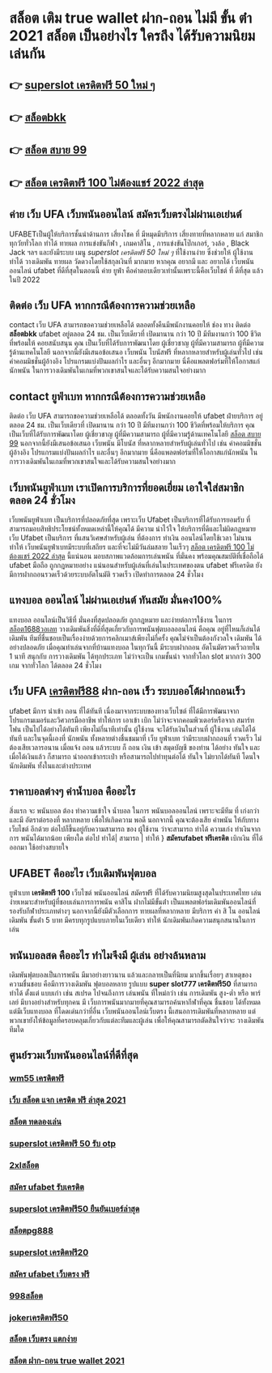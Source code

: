 # สล็อต เติม true wallet ฝาก-ถอน ไม่มี ขั้น ต่ํา 2021  สล็อต เป็นอย่างไร ใครถึง ได้รับความนิยม เล่นกัน

## 👉 [superslot เครดิตฟรี 50 ใหม่ ๆ](https://mabet.net/pg-slot-credit-free/)
## 👉 [สล็อตbkk](https://mabet.net/20-free-100/)
## 👉 [สล็อต สบาย 99](https://mabet.net/credit-free-new/)
## 👉 [สล็อต เครดิตฟรี 100 ไม่ต้องแชร์ 2022 ล่าสุด](https://member.mabet.net/?action=login)

## ค่าย เว็บ UFA เว็บพนันออนไลน์   สมัครเว็บตรงไม่ผ่านเอเย่นต์   

UFABETเป็นผู้ให้บริการชั้นนำด้านการ เสี่ยงโชค ที่ มีหมุดมีบริการ เสี่ยงทายที่หลากหลาย แก่ สมาชิก ทุกวัยทั่วโลก ทำได้   ทายผล การแข่งขันกีฬา , เกมคาสิโน , การแข่งขันโป๊กเกอร์,  วงล้อ ,  Black Jack ฯลฯ และยังมีระบบ เมนู *superslot เครดิตฟรี 50 ใหม่ ๆ* ที่ใช้งานง่าย ซึ่งช่วยให้ ผู้ใช้งาน ทำได้ วางเดิมพัน ทายผล วัดดวงโดยใช้สกุลเงินที่ มากมาย  หากคุณ  อยากมี และ  อยากได้   เว็บพนันออนไลน์ ufabet  ที่ดีที่สุดในตอนนี้ ค่าย  ยูฟ่า คือคำตอบเดียวเท่านั้นเพราะนี้คือเว็บไชต์ ที่ ดีที่สุด แล้วในปี 2022

## ติดต่อ   เว็บ UFA หากกรณีต้องการความช่วยเหลือ

 contact   เว็บ UFA สามารถขอความช่วยเหลือได้  ตลอดทั้งคืนมีพนักงานคอยให้  ช่อง ทาง ติดต่อ **สล็อตbkk** ufabet อยู่ตลอด 24 ชม. เป็นเว็บเดียวที่ เปิดมานาน กว่า 10 ปี มีทีมงานกว่า 100 ชีวิตที่พร้อมให้ คอยสนับสนุน คุณ เป็นเว็บที่ได้รับการพัฒนาโดย ผู้เชี่ยวชาญ ผู้ที่มีความสามารถ ผู้ที่มีความรู้ด้านเทคโนโลยี นอกจากนี้ยังมีเสนอข้อเสนอ  เว็บพนัน โบนัสฟรี  ที่หลากหลายสำหรับผู้เล่นทั่วไป เช่น ค่าคอมมิชชั่นผู้อ้างอิง โปรแกรมแบ่งปันผลกำไร และอื่นๆ อีกมากมาย นี่คือแพลตฟอร์มที่ให้โอกาสแก่นักพนัน ในการวางเดิมพันในเกมที่พวกเขาสนใจและได้รับความสนใจอย่างมาก


##  contact ยูฟ่าเบท หากกรณีต้องการความช่วยเหลือ

ติดต่อ เว็บ UFA สามารถขอความช่วยเหลือได้  ตลอดทั้งวัน มีพนักงานคอยให้  ufabet ฝ่ายบริการ อยู่ตลอด 24 ชม. เป็นเว็บเดียวที่ เปิดมานาน กว่า 10 ปี มีทีมงานกว่า 100 ชีวิตที่พร้อมให้บริการ คุณ เป็นเว็บที่ได้รับการพัฒนาโดย ผู้เชี่ยวชาญ ผู้ที่มีความสามารถ ผู้ที่มีความรู้ด้านเทคโนโลยี [สล็อต สบาย 99](https://member.mabet.net/?action=login) นอกจากนี้ยังมีเสนอข้อเสนอ  เว็บพนัน มีโบนัส  ที่หลากหลายสำหรับผู้เล่นทั่วไป เช่น ค่าคอมมิชชั่นผู้อ้างอิง โปรแกรมแบ่งปันผลกำไร และอื่นๆ อีกมากมาย นี่คือแพลตฟอร์มที่ให้โอกาสแก่นักพนัน ในการวางเดิมพันในเกมที่พวกเขาสนใจและได้รับความสนใจอย่างมาก

##  เว็บพนันยูฟ่าเบท เราเปิดการบริการที่ยอดเยี่ยม  เอาใจใส่สมาชิกตลอด 24 ชั่วโมง

 เว็บพนันยูฟ่าเบท เป็นบริการที่ปลอดภัยที่สุด  เพราะเว็บ Ufabet  เป็นบริการที่ได้รับการยอมรับ ที่สามารถมอบสิทธิประโยชน์ทั้งหมดเหล่านี้ให้คุณได้ มีความ น่าไว้ใจ  ให้บริการที่ดีและไม่ผิดกฏหมาย เว็บ Ufabet เป็นบริการ ที่แสนวิเศษสำหรับผู้เล่น ที่ต้องการ ทำเงิน ออนไลน์โดยใช้เวลา ไม่นาน ทำให้  เว็บพนันยูฟ่าเบทมีระบบที่เสถียร และที่จะไม่มีวันล่มสลาย ในเร็วๆ [สล็อต เครดิตฟรี 100 ไม่ต้องแชร์ 2022 ล่าสุด](https://bio.link/tisawago) นี้แน่นอน มอบสภาพแวดล้อมการเล่นพนัน ที่มั่นคง พร้อมคุณสมบัติที่เชื่อถือได้  ufabet มือถือ  ถูกกฎหมายอย่าง แน่นอนสำหรับผู้เล่นที่เล่นในประเทศของตน  ufabet ฟรีเครดิต ยังมีการฝากถอนรวดเร็วด้วยระบบอัตโนมัติ รวดเร็ว เปิดทำการตลอด 24 ชั่วโมง


## แทงบอล ออนไลน์ ไม่ผ่านเอเย่นต์  ทันสมัย มั่นคง100%

แทงบอล ออนไลน์เป็นวิธีที่ มั่นคงที่สุดปลอดภัย ถูกกฎหมาย และง่ายต่อการใช้งาน ในการ [สล็อต1688วอเลท](https://mabet.net/register/) วางเดิมพันสิ่งที่ดีที่สุดเกี่ยวกับการพนันฟุตบอลออนไลน์ คือคุณ อยู่ที่ไหนก็เล่นได้เดิมพัน ทีมที่ชื่นชอบเป็นเรื่องง่ายด้วยการคลิกเมาส์เพียงไม่กี่ครั้ง คุณไม่จำเป็นต้องกังวลใจ เดิมพัน ได้อย่างปลอดภัย เมื่อคุณทำเล่นจากที่บ้านแทงบอล ในทุกวันนี้  มีระบบฝากถอน อัตโนมัตรวดเร็วถายใน 1 นาที  สนุกกับ การวางเดิมพัน ได้ทุกประเภท ไม่ว่าจะเป็น  เกมชั้นนำ  จากทั่วโลก slot มากกว่า 300 เกม จากทั่วโลก ได้ตลอด 24 ชั่วโมง


## เว็บ UFA [เครดิตฟรี88](https://mabet.net/register/) ฝาก-ถอน เร็ว ระบบออโต้ฝากถอนเร็ว 

 ufabet  มีการ นำเข้า  ถอน ที่ได้ทันที เนื่องมาจากระบบของทางเว็บไซต์  ที่ได้มีการพัฒนาจาก โปรแกรมเมอร์และวิศวกรมืออาชีพ ทำให้การ เอาเข้า  เบิก  ไม่ว่าจะจากคอมพิวเตอร์หรือจาก สมาร์ทโฟน เป็นไปได้อย่างได้ทันที เพียงไม่กี่นาทีเท่านั้น  ผู้ใช้งาน  จะได้รับเงินในส่วนที่ ผู้ใช้งาน  เล่นได้ได้ทันที  และในจุดนี้เองที่ นักพนัน ทั้งหลายต่างชื่นชมมาที่ เว็บ ยูฟ่าเบท  ว่ามีระบบฝากถอนที่ รวดเร็ว  ไม่ต้องเสียเวลารอนาน เมื่อแจ้ง ถอน แล้วระบบ ก็ ถอน เงิน เข้า สมุดบัญชี ของท่าน ได้อย่าง ทันใจ และเมื่อได้เงินแล้ว ก็สามารถ  นำออกเข้ากระเป๋า หรือสามารถไปทำทุนต่อได้ ทันใจ   ไม่ยากได้ทันที  โดนใจนักเดิมพัน ทั้งในและต่างประเทศ

## ราคาบอลต่างๆ ค่าน้ำบอล คืออะไร

 สิ่งแรก จะ พนันบอล ต้อง  ทำความเข้าใจ   น้ำบอล  ในการ พนันบอลออนไลน์  เพราะจะมีทีม ที่ เก่งกว่า และมี อัตราต่อรองที่ หลากหลาย เพื่อให้เกิดความ พอดี นอกจากนี้  คุณจะต้องเสีย  ค่าพนัน  ให้กับทาง เว็บไชต์  อีกด้วย ต่อไปก็ขึ้นอยู่กับความสามารถ  ของ ผู้ใช้งาน ว่าจะสามารถ ทำได้ ความเก่ง ทำเงินจากการ  พนันได้มากน้อย เพียงใด  ต่อไป  ทำได้| สามารถ | ทำให้ }  **สมัครufabet ฟรีเครดิต** เบิกเงิน  ที่ได้  ออกมา  ใช้อย่างสบายใจ

## UFABET คืออะไร  เว็บเดิมพันฟุตบอล 


ยูฟ่าเบท **เครดิตฟรี 100** เว็บไซต์   พนันออนไลน์ สมัครฟรี  ที่ได้รับความนิยมสูงสุดในประเทศไทย เล่นง่ายเหมาะสำหรับผู้ที่ชอบเล่นการการพนัน  คาสิโน ฝากไม่มีขั้นต่ํา  เป็นแพลตฟอร์มเดิมพันออนไลน์ที่รองรับกีฬาประเภทต่างๆ นอกจากนี้ยังมีตัวเลือกการ ทายผลที่หลากหลาย มีบริการ   ค่า สิ โน ออนไลน์ เดิมพัน ขั้นต่ํา 5 บาท  มีครบทุกรูปแบบภายในเว็บเดียว ทำให้  นักเดิมพันเกิดความสนุกสนานในการเล่น


##  พนันบอลสด คืออะไร   ทำไมจึงมี ผู้เล่น  อย่างล้นหลาม

 เดิมพันฟุตบอลเป็นการพนัน  มีมาอย่างยาวนาน แล้วและกลายเป็นที่นิยม มากขึ้นเรื่อยๆ  สาเหตุของ ความชื่นชอบ คือมีการวางเดิมพัน ฟุตบอลหลาย รูปแบบ **super slot777 เครดิตฟรี50** ที่สามารถทำได้ ตั้งแต่ แบบเก่า เช่น สเปรด ไปจนถึงการ เล่นพนัน ที่ใหม่กว่า เช่น การเดิมพัน สูง-ต่ำ หรือ พาร์เลย์  มีบางอย่างสำหรับทุกคน มี เว็บการพนันมากมายที่คุณสามารถค้นหากีฬาที่คุณ ชื่นชอบ ได้ทั้งหมด แต่มีเว็บแทงบอล ที่โดดเด่นกว่าที่อื่น เว็บพนันออนไลน์เว็บตรง นี้เสนอการเดิมพันที่หลากหลาย แต่พวกเขายังให้ข้อมูลที่ครอบคลุมเกี่ยวกับแต่ละทีมและผู้เล่น เพื่อให้คุณสามารถตัดสินใจว่าจะ วางเดิมพัน ทีมใด

## ศูนย์รวมเว็บพนันออนไลน์ที่ดีที่สุด

### [wm55 เครดิตฟรี](https://atom.io/themes/MABET.net%20แจกโบนัส%20lavagame%20เครดิตฟรี%20100%20008%20สล็อต%20สล็อตแตกหนัก%2020รับ100)
### [เว็บ สล็อต แจก เครดิต ฟรี ล่าสุด 2021](https://atom.io/themes/MABET.net%20แจกโบนัส%20lava%20เครดิตฟรี%20100%20ล่าสุด%20008%20สล็อต%20สล็อตแตกหนัก%2020รับ100)
### [สล็อต ทดลองเล่น](https://atom.io/themes/MABET.net%20แจกโบนัส%20superslot%20เครดิตฟรี50%20otp%20008%20สล็อต%20สล็อตแตกหนัก%2020รับ100)
### [superslot เครดิตฟรี 50 รับ otp](https://atom.io/themes/MABET.net%20แจกโบนัส%20สมัคร%20ufabet%20ออนไลน์%20008%20สล็อต%20สล็อตแตกหนัก%2020รับ100)
### [2xlสล็อต](https://atom.io/themes/MABET.net%20แจกโบนัส%20เครดิตฟรี%20100%20แค่%20โหลด%20แอ%20ป%20008%20สล็อต%20สล็อตแตกหนัก%2020รับ100)
### [สมัคร ufabet รับเครดิต](https://atom.io/themes/MABET.net%20แจกโบนัส%20สล็อต%20ฝาก%2050%20รับ%20100%20ถอนไม่อั้นpg%20008%20สล็อต%20สล็อตแตกหนัก%2020รับ100)
### [superslot เครดิตฟรี50 ยืนยันเบอร์ล่าสุด](https://atom.io/themes/MABET.net%20แจกโบนัส%20asia%20เครดิตฟรี%20008%20สล็อต%20สล็อตแตกหนัก%2020รับ100)
### [สล็อตpg888](https://atom.io/themes/MABET.net%20แจกโบนัส%20สล็อต666%20pg%20008%20สล็อต%20สล็อตแตกหนัก%2020รับ100)
### [superslot เครดิตฟรี20](https://atom.io/themes/MABET.net%20แจกโบนัส%20สล็อต%20เว็บตรง%20ฝากถอน%20ไม่มี%20ขั้น%20ต่ํา%20วอ%20เลท%20008%20สล็อต%20สล็อตแตกหนัก%2020รับ100)
### [สมัคร ufabet เว็บตรง ฟรี](https://atom.io/themes/MABET.net%20แจกโบนัส%20dafabet%20เครดิตฟรี%202021%20008%20สล็อต%20สล็อตแตกหนัก%2020รับ100)
### [998สล็อต](https://atom.io/themes/MABET.net%20แจกโบนัส%20superslot%20เครดิตฟรี%2050%20ไม่ต้องแชร์%20ล่าสุด%20008%20สล็อต%20สล็อตแตกหนัก%2020รับ100)
### [jokerเครดิตฟรี50](https://atom.io/themes/MABET.net%20แจกโบนัส%20ยูฟ่า168%20สล็อต%20008%20สล็อต%20สล็อตแตกหนัก%2020รับ100)
### [สล็อต เว็บตรง แตกง่าย](https://atom.io/themes/MABET.net%20แจกโบนัส%20สล็อต%20xo%20ฝาก-ถอน%20ไม่มี%20ขั้น%20ต่ํา%20วอ%20เลท%20008%20สล็อต%20สล็อตแตกหนัก%2020รับ100)
### [สล็อต ฝาก-ถอน true wallet 2021](https://atom.io/themes/MABET.net%20แจกโบนัส%20huc99%20เครดิตฟรี%20150%20008%20สล็อต%20สล็อตแตกหนัก%2020รับ100)